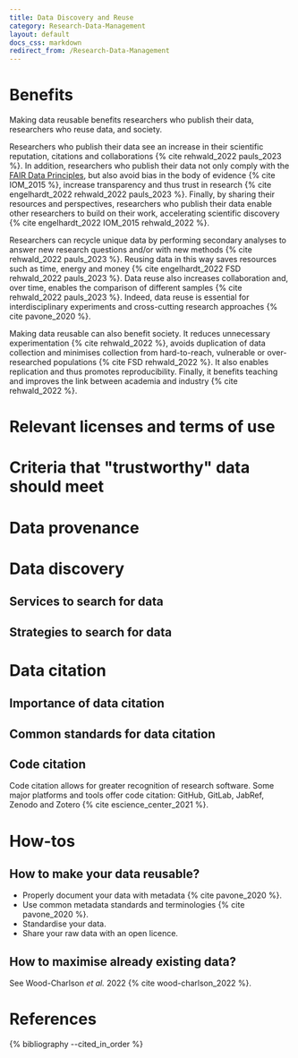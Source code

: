 ```yaml
---
title: Data Discovery and Reuse
category: Research-Data-Management
layout: default
docs_css: markdown
redirect_from: /Research-Data-Management
---
```


# Benefits

Making data reusable benefits researchers who publish their data, researchers who reuse data, and society. 

Researchers who publish their data see an increase in their scientific reputation, citations and collaborations {% cite rehwald_2022 pauls_2023 %}. In addition, researchers who publish their data not only comply with the [FAIR Data Principles](https://nfdi4microbiota.github.io/nfdi4microbiota-knowledge-base/Research-Data-Management/04-fair), but also avoid bias in the body of evidence {% cite IOM_2015 %}, increase transparency and thus trust in research {% cite engelhardt_2022 rehwald_2022 pauls_2023 %}. Finally, by sharing their resources and perspectives, researchers who publish their data enable other researchers to build on their work, accelerating scientific discovery {% cite engelhardt_2022 IOM_2015 rehwald_2022 %}.

Researchers can recycle unique data by performing secondary analyses to answer new research questions and/or with new methods {% cite rehwald_2022 pauls_2023 %}. Reusing data in this way saves resources such as time, energy and money {% cite engelhardt_2022 FSD rehwald_2022 pauls_2023 %}. Data reuse also increases collaboration and, over time, enables the comparison of different samples {% cite rehwald_2022 pauls_2023 %}. Indeed, data reuse is essential for interdisciplinary experiments and cross-cutting research approaches {% cite pavone_2020 %}.

Making data reusable can also benefit society. It reduces unnecessary experimentation {% cite rehwald_2022 %}, avoids duplication of data collection and minimises collection from hard-to-reach, vulnerable or over-researched populations {% cite FSD rehwald_2022 %}. It also enables replication and thus promotes reproducibility. Finally, it benefits teaching and improves the link between academia and industry {% cite rehwald_2022 %}.

# Relevant licenses and terms of use

# Criteria that "trustworthy" data should meet

# Data provenance

# Data discovery

## Services to search for data

## Strategies to search for data

# Data citation

## Importance of data citation

## Common standards for data citation

## Code citation
Code citation allows for greater recognition of research software. Some major platforms and tools offer code citation: GitHub, GitLab, JabRef, Zenodo and Zotero {% cite escience_center_2021 %}.

# How-tos

## How to make your data reusable?
* Properly document your data with metadata {% cite pavone_2020 %}.
* Use common metadata standards and terminologies {% cite pavone_2020 %}.
* Standardise your data.
* Share your raw data with an open licence.

## How to maximise already existing data?
See Wood-Charlson *et al.* 2022 {% cite wood-charlson_2022 %}.

# References
{% bibliography --cited_in_order %}
